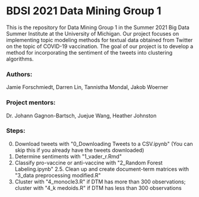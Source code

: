 # BDSI 2021 Data Mining Group 1
This is the repository for Data Mining Group 1 in the Summer 2021 Big Data Summer Institute at the University of Michigan. 
Our project focuses on implementing topic modeling methods for textual data obtained from Twitter on the topic of COVID-19 vaccination. 
The goal of our project is to develop a method for incorporating the sentiment of the tweets into clustering algorithms.

### Authors:
Jamie Forschmiedt, Darren Lin, Tannistha Mondal, Jakob Woerner

### Project mentors:
Dr. Johann Gagnon-Bartsch, Juejue Wang, Heather Johnston

### Steps:

0. Download tweets with "0_Downloading Tweets to a CSV.ipynb" (You can skip this if you already have the tweets downloaded)
1. Determine sentiments with "1_vader_r.Rmd"
2. Classify pro-vaccine or anti-vaccine with "2_Random Forest Labeling.ipynb"
2.5. Clean up and create document-term matrices with "3_data preprocessing modified.R"
4. Cluster with "4_monocle3.R" if DTM has more than 300 observations; cluster with "4_k medoids.R" if DTM has less than 300 observations
